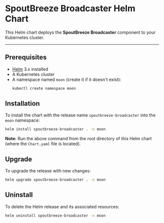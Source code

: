 # SpoutBreeze Broadcaster Helm Chart

This Helm chart deploys the **SpoutBreeze Broadcaster** component to your Kubernetes cluster.

---

## Prerequisites

- [Helm](https://helm.sh/docs/intro/install/) 3.x installed
- A Kubernetes cluster
- A namespace named `moon` (create it if it doesn't exist):
  ```bash
  kubectl create namespace moon
  ```

##  Installation

To install the chart with the release name `spoutbreeze-broadcaster` into the `moon` namespace:

```bash
helm install spoutbreeze-broadcaster . -n moon
```

**Note:** Run the above command from the root directory of this Helm chart (where the `Chart.yaml` file is located).

##  Upgrade

To upgrade the release with new changes:

```bash
helm upgrade spoutbreeze-broadcaster . -n moon
```

##  Uninstall

To delete the Helm release and its associated resources:

```bash
helm uninstall spoutbreeze-broadcaster -n moon
```
